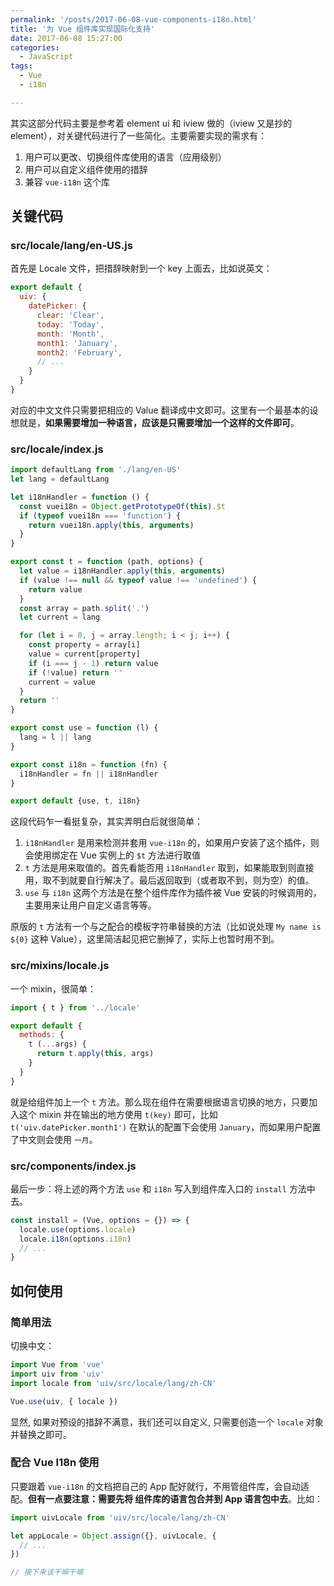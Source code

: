 ```yaml
---
permalink: '/posts/2017-06-08-vue-components-i18n.html'
title: '为 Vue 组件库实现国际化支持'
date: 2017-06-08 15:27:00
categories:
  - JavaScript
tags:
  - Vue
  - i18n

---
```





其实这部分代码主要是参考着 element ui 和 iview 做的（iview 又是抄的 element），对关键代码进行了一些简化。主要需要实现的需求有：

1. 用户可以更改、切换组件库使用的语言（应用级别）
1. 用户可以自定义组件使用的措辞
1. 兼容 `vue-i18n` 这个库

<!--more-->

## 关键代码

### src/locale/lang/en-US.js

首先是 Locale 文件，把措辞映射到一个 key 上面去，比如说英文：

```javascript
export default {
  uiv: {
    datePicker: {
      clear: 'Clear',
      today: 'Today',
      month: 'Month',
      month1: 'January',
      month2: 'February',
      // ...
    }
  }
}
```

对应的中文文件只需要把相应的 Value 翻译成中文即可。这里有一个最基本的设想就是，**如果需要增加一种语言，应该是只需要增加一个这样的文件即可**。

### src/locale/index.js

```javascript
import defaultLang from './lang/en-US'
let lang = defaultLang

let i18nHandler = function () {
  const vuei18n = Object.getPrototypeOf(this).$t
  if (typeof vuei18n === 'function') {
    return vuei18n.apply(this, arguments)
  }
}

export const t = function (path, options) {
  let value = i18nHandler.apply(this, arguments)
  if (value !== null && typeof value !== 'undefined') {
    return value
  }
  const array = path.split('.')
  let current = lang

  for (let i = 0, j = array.length; i < j; i++) {
    const property = array[i]
    value = current[property]
    if (i === j - 1) return value
    if (!value) return ''
    current = value
  }
  return ''
}

export const use = function (l) {
  lang = l || lang
}

export const i18n = function (fn) {
  i18nHandler = fn || i18nHandler
}

export default {use, t, i18n}
```

这段代码乍一看挺复杂，其实弄明白后就很简单：

1. `i18nHandler` 是用来检测并套用 `vue-i18n` 的，如果用户安装了这个插件，则会使用绑定在 Vue 实例上的 `$t` 方法进行取值
1. `t` 方法是用来取值的。首先看能否用 `i18nHandler` 取到，如果能取到则直接用，取不到就要自行解决了。最后返回取到（或者取不到，则为空）的值。
1. `use` 与 `i18n` 这两个方法是在整个组件库作为插件被 Vue 安装的时候调用的，主要用来让用户自定义语言等等。
 
原版的 `t` 方法有一个与之配合的模板字符串替换的方法（比如说处理 `My name is ${0}` 这种 Value），这里简洁起见把它删掉了，实际上也暂时用不到。

### src/mixins/locale.js

一个 mixin，很简单：

```javascript
import { t } from '../locale'

export default {
  methods: {
    t (...args) {
      return t.apply(this, args)
    }
  }
}
```

就是给组件加上一个 `t` 方法。那么现在组件在需要根据语言切换的地方，只要加入这个 mixin 并在输出的地方使用 `t(key)` 即可，比如 `t('uiv.datePicker.month1')` 在默认的配置下会使用 `January`，而如果用户配置了中文则会使用 `一月`。

### src/components/index.js

最后一步：将上述的两个方法 `use` 和 `i18n` 写入到组件库入口的 `install` 方法中去。

```javascript
const install = (Vue, options = {}) => {
  locale.use(options.locale)
  locale.i18n(options.i18n)
  // ...
}
```

## 如何使用

### 简单用法

切换中文：

```javascript
import Vue from 'vue'
import uiv from 'uiv'
import locale from 'uiv/src/locale/lang/zh-CN'

Vue.use(uiv, { locale })
```

显然, 如果对预设的措辞不满意，我们还可以自定义, 只需要创造一个 `locale` 对象并替换之即可。

### 配合 Vue I18n 使用

只要跟着 `vue-i18n` 的文档把自己的 App 配好就行，不用管组件库，会自动适配。**但有一点要注意：需要先将 组件库的语言包合并到 App 语言包中去**。比如：

```javascript
import uivLocale from 'uiv/src/locale/lang/zh-CN'

let appLocale = Object.assign({}, uivLocale, {
  // ...
})

// 接下来该干嘛干嘛
```
